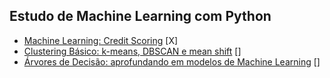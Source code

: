 ## Estudo de Machine Learning com Python

- [Machine Learning: Credit Scoring](https://cursos.alura.com.br/course/machine-learning-credit-scoring) [X]
- [Clustering Básico: k-means, DBSCAN e mean shift](https://cursos.alura.com.br/course/clustering-dados-sem-classificacao) []
- [Árvores de Decisão: aprofundando em modelos de Machine Learning](https://cursos.alura.com.br/course/arvores-decisao-aprofundando-modelos-machine-learning) []
